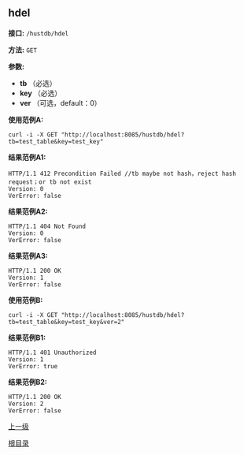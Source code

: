 ## hdel ##

**接口:** `/hustdb/hdel`

**方法:** `GET`

**参数:** 

*  **tb** （必选）  
*  **key** （必选）  
*  **ver** （可选，default：0）  

**使用范例A:**

    curl -i -X GET "http://localhost:8085/hustdb/hdel?tb=test_table&key=test_key"

**结果范例A1:**

	HTTP/1.1 412 Precondition Failed //tb maybe not hash，reject hash request；or tb not exist
	Version: 0
	VerError: false

**结果范例A2:**

	HTTP/1.1 404 Not Found
	Version: 0
	VerError: false
		
**结果范例A3:**

	HTTP/1.1 200 OK
	Version: 1
	VerError: false

**使用范例B:**

    curl -i -X GET "http://localhost:8085/hustdb/hdel?tb=test_table&key=test_key&ver=2"

**结果范例B1:**

	HTTP/1.1 401 Unauthorized
	Version: 1
	VerError: true

**结果范例B2:**

	HTTP/1.1 200 OK
	Version: 2
	VerError: false

[上一级](../hustdb.md)

[根目录](../../../index.md)